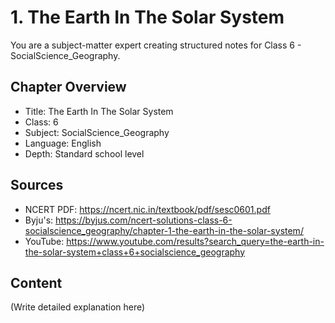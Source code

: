 # 1. The Earth In The Solar System

You are a subject-matter expert creating structured notes for Class 6 - SocialScience_Geography.

## Chapter Overview
- Title: The Earth In The Solar System
- Class: 6
- Subject: SocialScience_Geography
- Language: English
- Depth: Standard school level

## Sources
- NCERT PDF: https://ncert.nic.in/textbook/pdf/sesc0601.pdf
- Byju's: https://byjus.com/ncert-solutions-class-6-socialscience_geography/chapter-1-the-earth-in-the-solar-system/
- YouTube: https://www.youtube.com/results?search_query=the-earth-in-the-solar-system+class+6+socialscience_geography

## Content
(Write detailed explanation here)
